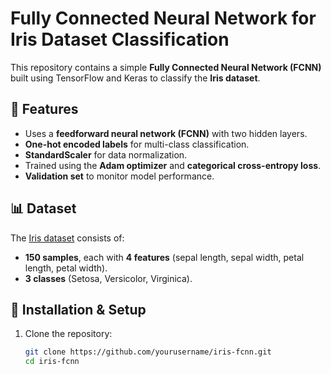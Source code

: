 # Fully Connected Neural Network for Iris Dataset Classification  

This repository contains a simple **Fully Connected Neural Network (FCNN)** built using TensorFlow and Keras to classify the **Iris dataset**.  

## 📌 Features  
- Uses a **feedforward neural network (FCNN)** with two hidden layers.  
- **One-hot encoded labels** for multi-class classification.  
- **StandardScaler** for data normalization.  
- Trained using the **Adam optimizer** and **categorical cross-entropy loss**.  
- **Validation set** to monitor model performance.  

## 📊 Dataset  
The [Iris dataset](https://archive.ics.uci.edu/ml/datasets/iris) consists of:  
- **150 samples**, each with **4 features** (sepal length, sepal width, petal length, petal width).  
- **3 classes** (Setosa, Versicolor, Virginica).  

## 🚀 Installation & Setup  
1. Clone the repository:  
   ```bash
   git clone https://github.com/yourusername/iris-fcnn.git
   cd iris-fcnn
